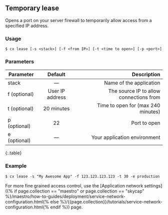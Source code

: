 ## Temporary lease

Opens a port on your server firewall to temporarily allow access from a specified IP address.


### Usage

```shell
$ cx lease [-s <stack>] [-f <from IP>] [-t <time to open>] [-p <port>]
```




### Parameters

|		Parameter 		   |	Default		|   Description    |
|--|:--:| ----:|
|stack 					   |		—		|Name of the application|
|f (optional)	   | 	User IP address		| The source IP to allow connections from|
|t (optional)	 	   |	20 minutes	| Time to open for (max 240 minutes) |
|p (optional)	 	   |	22	| Port to open |
|e (optional)	 	   |	—	| Your application environment |
{:.table}


### Example

```shell
$ cx lease -s "My Awesome App" -f 123.123.123.123 -t 30 -e production
```
For more fine grained access control, use the [Application network settings]({% if page.collection == "maestro" or page.collection == "skycap" %}/maestro/how-to-guides/deployment/service-network-configuration.html{% else %}/{{page.collection}}/tutorials/service-network-configuration.html{% endif %}) page.

